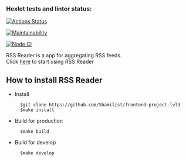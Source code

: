 ### Hexlet tests and linter status:
[![Actions Status](https://github.com/Shamilist/frontend-project-lvl3/workflows/hexlet-check/badge.svg)](https://github.com/Shamilist/frontend-project-lvl3/actions)

[![Maintainability](https://api.codeclimate.com/v1/badges/1792837a09ec38a1aa79/maintainability)](https://codeclimate.com/github/Shamilist/frontend-project-lvl3/maintainability)

[![Node CI](https://github.com/Shamilist/frontend-project-lvl3/actions/workflows/makefile.yml/badge.svg)](https://github.com/Shamilist/frontend-project-lvl3/actions/workflows/makefile.yml)     


RSS Reader is a app for aggregating RSS feeds.    
Click [here](https://frontend-project-lvl3-navy-pi.vercel.app/) to start using RSS Reader   
      
      

## How to install RSS Reader ##

- Install  

        $git clone https://github.com/Shamilist/frontend-project-lvl3
        $make install  

- Build for production  

        $make build  

- Build for develop  

        $make develop  

